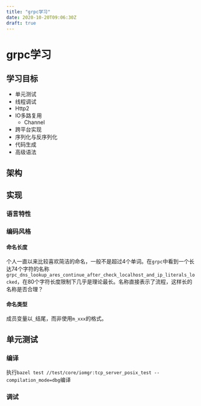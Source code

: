 ```yaml
---
title: "grpc学习"
date: 2020-10-20T09:06:30Z
draft: true
---
```


# grpc学习

## 学习目标

- 单元测试
- 线程调试
- Http2
- IO多路复用
  - Channel
- 跨平台实现
- 序列化与反序列化
- 代码生成
- 高级语法

## 架构

## 实现

### 语言特性

### 编码风格

#### 命名长度

个人一直以来比较喜欢简洁的命名，一般不是超过4个单词。在`grpc`中看到一个长达74个字符的名称`grpc_dns_lookup_ares_continue_after_check_localhost_and_ip_literals_locked`，在80个字符长度限制下几乎是理论最长。名称直接表示了流程，这样长的名称是否合理？

#### 命名类型

成员变量以`_`结尾，而非使用`m_xxx`的格式。

## 单元测试

### 编译

执行`bazel test //test/core/iomgr:tcp_server_posix_test --compilation_mode=dbg`编译

### 调试

